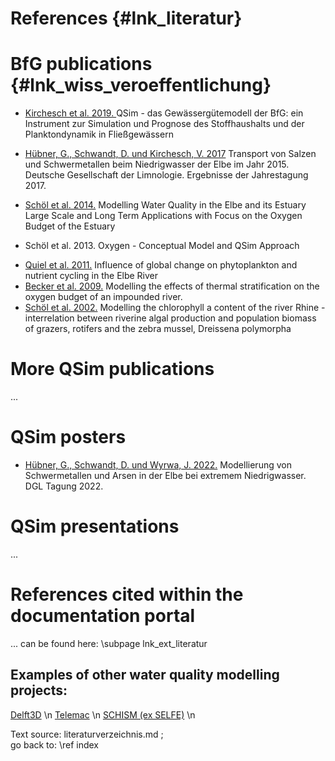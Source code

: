 References  {#lnk_literatur}
==========

# BfG publications {#lnk_wiss_veroeffentlichung}

 - <a href="http://doi.bafg.de/BfG/2015/BfG_QSim.pdf" target="_blank">
     Kirchesch et al. 2019. </a> QSim - das Gewässergütemodell der BfG: ein 
	 Instrument zur Simulation und Prognose des Stoffhaushalts und der 
	 Planktondynamik in Fließgewässern
	 
- [Hübner, G., Schwandt, D. und Kirchesch, V. 2017](pdf/Huebner_Schwandt_Kirchesch_2017_DGL_Jahrestagung_Cottbus.pdf) 
    Transport von Salzen und
    Schwermetallen beim Niedrigwasser der Elbe im Jahr 2015. Deutsche 
	Gesellschaft der Limnologie. Ergebnisse der Jahrestagung 2017.

 - <a href="https://henry.baw.de/bitstream/20.500.11970/101692/1/k081115.pdf" target="_blank">
     Schöl et al. 2014.</a> Modelling Water Quality in the Elbe and its Estuary 
	 Large Scale and Long Term Applications with Focus on the Oxygen Budget 
	 of the Estuary
	 
 - Schöl et al. 2013. Oxygen - Conceptual Model and QSim Approach 
	 
 - <a href="https://doi.org/10.1007/s10113-010-0152-2" target="_blank">
     Quiel et al. 2011.</a> Influence of global change on phytoplankton and nutrient 
	 cycling in the Elbe River
	 
 - <a href="http://dx.doi.org/10.1002/rra.1260" target="_blank">
     Becker et al. 2009.</a> Modelling the effects of thermal stratification on the 
	 oxygen budget of an impounded river.
	 
 - <a href="https://doi.org/10.1002/1522-2632(200205)87:2/3<295::AID-IROH295>3.0.CO;2-B" target="_blank">
     Schöl et al. 2002.</a> Modelling the chlorophyll a content of the river 
	 Rhine - interrelation between riverine algal production and population 
	 biomass of grazers, rotifers and the zebra mussel, Dreissena polymorpha
      
	 
# More QSim publications
...

# QSim posters
- [Hübner, G., Schwandt, D. und Wyrwa, J. 2022.](pdf/Huebner_Schwandt_Wyrwa_2022_DGL_Jahrestagung_Konstanz_Poster.pdf)
   Modellierung von Schwermetallen und Arsen in der Elbe bei extremem 
   Niedrigwasser. DGL Tagung 2022.

# QSim presentations
...

# References cited within the documentation portal
... can be found here: \subpage lnk_ext_literatur

## Examples of other water quality modelling projects:
<a href="http://oss.deltares.nl/web/delft3d/publications" target="_blank">Delft3D</a> \n
<a href="http://www.opentelemac.org/index.php/publications" target="_blank">Telemac</a> \n
<a href="http://ccrm.vims.edu/schism/schism_pubs.html" target="_blank">SCHISM (ex SELFE)</a> \n
<!-- Frage: braucht es die wirklich? Die Liste ist ja bei weitem nicht 
erschöpfend + wenn behalten, dann eher als Unterseite?! -->


Text source: literaturverzeichnis.md ;  
go back to: \ref index
 